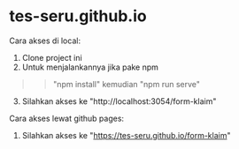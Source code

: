 # tes-seru.github.io

Cara akses di local:
1. Clone project ini
2. Untuk menjalankannya jika pake npm
>> "npm install"
kemudian
>> "npm run serve"
3. Silahkan akses ke "http://localhost:3054/form-klaim"

Cara akses lewat github pages:
1. Silahkan akses ke "https://tes-seru.github.io/form-klaim" 